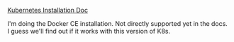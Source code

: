 [Kubernetes Installation Doc](https://kubernetes.io/docs/setup/independent/install-kubeadm/)

I'm doing the Docker CE installation.  Not directly supported yet in the docs.  I guess we'll find out if it works with this version of K8s.
